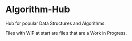 # Algorithm-Hub
Hub for popular Data Structures and Algorithms.

Files with WIP at start are files that are a Work in Progress.
